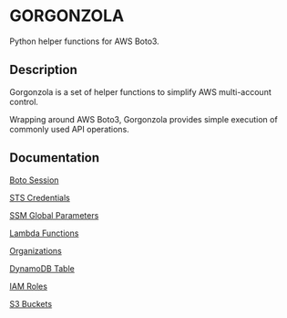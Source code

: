 # GORGONZOLA

Python helper functions for AWS Boto3.

## Description

Gorgonzola is a set of helper functions to simplify AWS multi-account control.

Wrapping around AWS Boto3, Gorgonzola provides simple execution of commonly used API operations.


## Documentation

[ Boto Session ](BotoSession.md)

[ STS Credentials ](STSCredentials.md)

[ SSM Global Parameters ](SSMGlobalParameters.md)

[ Lambda Functions ](LambdaFunctions.md)

[ Organizations ](Organizations.md)

[ DynamoDB Table ](DynamoDBTable.md)

[ IAM Roles ](IAMRoles.md)

[ S3 Buckets ](S3Buckets.md)